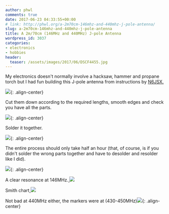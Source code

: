 ```yaml
---
author: phwl
comments: true
date: 2017-06-23 04:33:55+00:00
# link: http://phwl.org/a-2m70cm-146mhz-and-440mhz-j-pole-antenna/
slug: a-2m70cm-146mhz-and-440mhz-j-pole-antenna
title: A 2m/70cm (146MHz and 440MHz) J-pole Antenna
wordpress_id: 3037
categories:
- electronics
- hobbies
header:
  teaser: /assets/images/2017/06/DSCF4455.jpg
---
```


My electronics doesn't normally involve a hacksaw, hammer and propane torch but I had fun building this J-pole antenna from instructions by [N6JSX.](http://www.hamuniverse.com/n6jsx2mcopperjportable.html)

![](/assets/images/2017/06/DSCF4455.jpg){: .align-center}

<!-- more -->

Cut them down according to the required lengths, smooth edges and check you have all the parts.

![](/assets/images/2017/06/IMG_5928.jpg){: .align-center}

Solder it together.

![](/assets/images/2017/06/IMG_5936.jpg){: .align-center}

The entire process should only take half an hour (that, of course, is if you didn't solder the wrong parts together and have to desolder and resolder like I did).

![](/assets/images/2017/06/IMG_5974.jpg){: .align-center}

A clear resonance at 146MHz.[
![](/assets/images/2017/06/IMG_9679.jpg)](/assets/images/2017/06/IMG_9679.jpg)

Smith chart[
![](/assets/images/2017/06/IMG_9680.jpg)](/assets/images/2017/06/IMG_9680.jpg)



Not bad at 440MHz either, the markers were at (430-450MHz)![](/assets/images/2017/06/IMG_9675.jpg){: .align-center}


